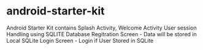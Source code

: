 # android-starter-kit

Android Starter Kit contains 
Splash Activity,
Welcome Activity
User session Handling using SQLITE Database
Regitration Screen - Data will be stored in Local SQLite
Login Screen - Login if User Stored in SQLite
